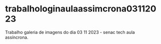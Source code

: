 # trabalhologinaulaassimcrona03112023
Trabalho galeria de imagens do dia 03 11 2023 - senac tech aula assíncrona.
